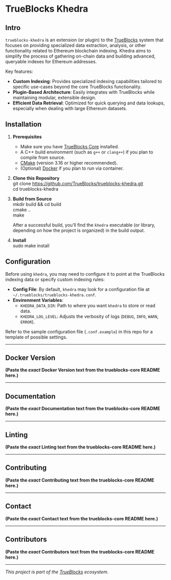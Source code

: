 # TrueBlocks Khedra

## Intro

`trueblocks-khedra` is an extension (or plugin) to the [TrueBlocks](https://github.com/TrueBlocks/trueblocks-core) system that focuses on providing specialized data extraction, analysis, or other functionality related to Ethereum blockchain indexing. Khedra aims to simplify the process of gathering on-chain data and building advanced, queryable indexes for Ethereum addresses.

Key features:

- **Custom Indexing**: Provides specialized indexing capabilities tailored to specific use-cases beyond the core TrueBlocks functionality.  
- **Plugin-Based Architecture**: Easily integrates with TrueBlocks while maintaining modular, extensible design.  
- **Efficient Data Retrieval**: Optimized for quick querying and data lookups, especially when dealing with large Ethereum datasets.

## Installation

1. **Prerequisites**  
   - Make sure you have [TrueBlocks Core](https://github.com/TrueBlocks/trueblocks-core) installed.  
   - A C++ build environment (such as `g++` or `clang++`) if you plan to compile from source.  
   - [CMake](https://cmake.org/) (version 3.16 or higher recommended).  
   - (Optional) [Docker](https://docs.docker.com/get-docker/) if you plan to run via container.

2. **Clone this Repository**  
    git clone https://github.com/TrueBlocks/trueblocks-khedra.git  
    cd trueblocks-khedra  

3. **Build from Source**  
    mkdir build && cd build  
    cmake ..  
    make  

   After a successful build, you’ll find the `khedra` executable (or library, depending on how the project is organized) in the build output.

4. **Install**  
    sudo make install  

## Configuration

Before using `khedra`, you may need to configure it to point at the TrueBlocks indexing data or specify custom indexing rules:

- **Config File**: By default, `khedra` may look for a configuration file at `~/.trueblocks/trueblocks-khedra.conf`.  
- **Environment Variables**:  
  - `KHEDRA_DATA_DIR`: Path to where you want `khedra` to store or read data.  
  - `KHEDRA_LOG_LEVEL`: Adjusts the verbosity of logs (`DEBUG`, `INFO`, `WARN`, `ERROR`).

Refer to the sample configuration file (`.conf.example`) in this repo for a template of possible settings.

---

## Docker Version

<!--
  BEGIN SECTION: (Exact text from trueblocks-core README)
  Copy/Paste the "Docker Version" section here verbatim.
-->

**(Paste the *exact* Docker Version text from the trueblocks-core README here.)**

---

## Documentation

<!--
  BEGIN SECTION: (Exact text from trueblocks-core README)
  Copy/Paste the "Documentation" section here verbatim.
-->

**(Paste the *exact* Documentation text from the trueblocks-core README here.)**

---

## Linting

<!--
  BEGIN SECTION: (Exact text from trueblocks-core README)
  Copy/Paste the "Linting" section here verbatim.
-->

**(Paste the *exact* Linting text from the trueblocks-core README here.)**

---

## Contributing

<!--
  BEGIN SECTION: (Exact text from trueblocks-core README)
  Copy/Paste the "Contributing" section here verbatim.
-->

**(Paste the *exact* Contributing text from the trueblocks-core README here.)**

---

## Contact

<!--
  BEGIN SECTION: (Exact text from trueblocks-core README)
  Copy/Paste the "Contact" section here verbatim.
-->

**(Paste the *exact* Contact text from the trueblocks-core README here.)**

---

## Contributors

<!--
  BEGIN SECTION: (Exact text from trueblocks-core README)
  Copy/Paste the "Contributors" section here verbatim.
-->

**(Paste the *exact* Contributors text from the trueblocks-core README here.)**

---

_This project is part of the [TrueBlocks](https://github.com/TrueBlocks) ecosystem._

